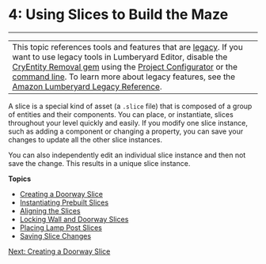# 4: Using Slices to Build the Maze<a name="using-slices"></a>


****  

|  | 
| --- |
| This topic references tools and features that are [legacy](https://docs.aws.amazon.com/lumberyard/latest/userguide/ly-glos-chap.html#legacy)\. If you want to use legacy tools in Lumberyard Editor, disable the [CryEntity Removal gem](https://docs.aws.amazon.com/lumberyard/latest/userguide/gems-system-cryentity-removal-gem.html) using the [Project Configurator](https://docs.aws.amazon.com/lumberyard/latest/userguide/configurator-intro.html) or the [command line](https://docs.aws.amazon.com/lumberyard/latest/userguide/lmbr-exe.html)\. To learn more about legacy features, see the [Amazon Lumberyard Legacy Reference](https://docs.aws.amazon.com/lumberyard/latest/legacyreference/)\. | 

A slice is a special kind of asset \(a `.slice` file\) that is composed of a group of entities and their components\. You can place, or instantiate, slices throughout your level quickly and easily\. If you modify one slice instance, such as adding a component or changing a property, you can save your changes to update all the other slice instances\.

You can also independently edit an individual slice instance and then not save the change\. This results in a unique slice instance\.

**Topics**
+ [Creating a Doorway Slice](using-slices-creating-doorway-slice.md)
+ [Instantiating Prebuilt Slices](using-slices-instantiating.md)
+ [Aligning the Slices](using-slices-aligning.md)
+ [Locking Wall and Doorway Slices](using-slices-locking.md)
+ [Placing Lamp Post Slices](using-slices-instantiate-lamps.md)
+ [Saving Slice Changes](using-slices-modify-push.md)

[Next: Creating a Doorway Slice](using-slices-creating-doorway-slice.md)